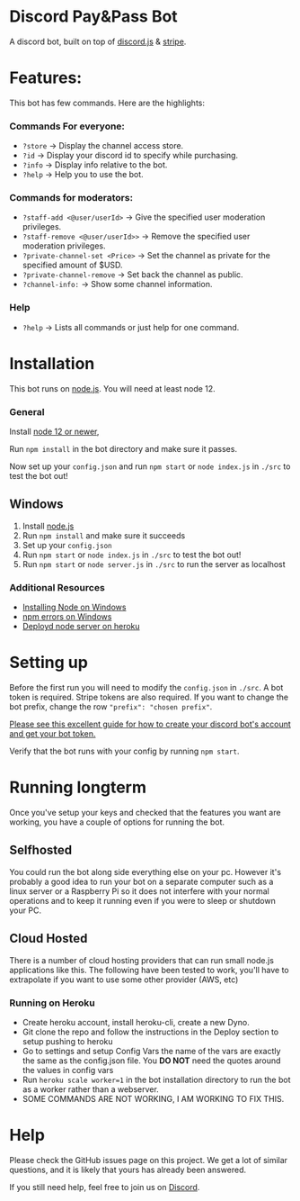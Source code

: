# Discord Pay&Pass Bot
A discord bot, built on top of <a href="https://discord.js.org">discord.js</a> & <a href="https://stripe.com">stripe</a>.

# Features:

This bot has few commands. Here are the highlights:
### Commands For everyone:
- `?store` -> Display the channel access store.
- `?id` -> Display your discord id to specify while purchasing.
- `?info` -> Display info relative to the bot.
- `?help` -> Help you to use the bot.

### Commands for moderators:
- `?staff-add <@user/userId>` -> Give the specified user moderation privileges.
- `?staff-remove <@user/userId>>` -> Remove the specified user moderation privileges.
- `?private-channel-set <Price>` -> Set the channel as private for the specified amount of $USD.
- `?private-channel-remove` -> Set back the channel as public.
- `?channel-info:` -> Show some channel information.

### Help
- `?help` -> Lists all commands or just help for one command.

# Installation

This bot runs on [node.js](https://nodejs.org). You will need at least node 12.

### General

Install [node 12 or newer]((https://nodejs.org/en/download/)),

Run `npm install` in the bot directory and make sure it passes.

Now set up your `config.json` and run `npm start` or `node index.js` in `./src` to test the bot out!

## Windows

1. Install [node.js](https://nodejs.org/en/download/)
2. Run `npm install` and make sure it succeeds
3. Set up your `config.json`
4. Run `npm start` or `node index.js` in `./src`  to test the bot out!
5. Run `npm start` or `node server.js` in `./src` to run the server as localhost

### Additional Resources

* [Installing Node on Windows](http://blog.teamtreehouse.com/install-node-js-npm-windows)
* [npm errors on Windows](http://stackoverflow.com/questions/21365714/nodejs-error-installing-with-npm)
* [Deployd node server on heroku](https://www.youtube.com/watch?v=AZNFox2CvBk)

# Setting up
Before the first run you will need to modify the `config.json` in `./src`. A bot token is required. Stripe tokens are also required. If you want to change the bot prefix, change the row `"prefix": "chosen prefix"`. 


[Please see this excellent guide for how to create your discord bot's account and get your bot token.](https://discordjs.guide/preparations/setting-up-a-bot-application.html)

Verify that the bot runs with your config by running `npm start`.

# Running longterm
Once you've setup your keys and checked that the features you want are working, you have a couple of options for running the bot.

## Selfhosted
You could run the bot along side everything else on your pc. However it's probably a good idea to run your bot on a separate computer such as a linux server or a Raspberry Pi so it does not interfere with your normal operations and to keep it running even if you were to sleep or shutdown your PC. 

## Cloud Hosted
There is a number of cloud hosting providers that can run small node.js applications like this. The following have been tested to work, you'll have to extrapolate if you want to use some other provider (AWS, etc)

### Running on Heroku
- Create heroku account, install heroku-cli, create a new Dyno.
- Git clone the repo and follow the instructions in the Deploy section to setup pushing to heroku
- Go to settings and setup Config Vars the name of the vars are exactly the same as the config.json file. You **DO NOT** need the quotes around the values in config vars
- Run `heroku scale worker=1` in the bot installation directory to run the bot as a worker rather than a webserver.
- SOME COMMANDS ARE NOT WORKING, I AM WORKING TO FIX THIS.

# Help
Please check the GitHub issues page on this project. We get a lot of similar questions, and it is likely that yours has already been answered. 

If you still need help, feel free to join us on [Discord](https://discord.gg/6ukYkNzgXk).
